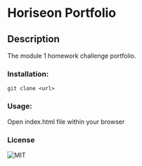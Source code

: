 # Horiseon Portfolio

## Description
The module 1 homework challenge portfolio.

### Installation:
`git clone <url>`

### Usage:
Open index.html file within your browser

### License
![MIT](https://img.shields.io/badge/license-MIT-brightgreen.svg)
